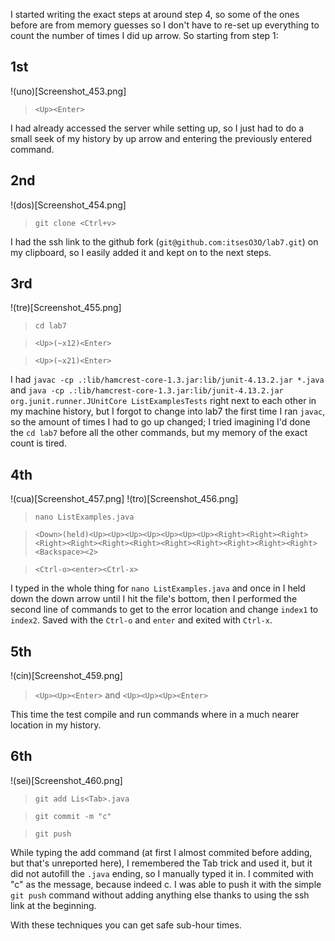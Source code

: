 I started writing the exact steps at around step 4, so some of the ones before are from memory guesses so I don't have to re-set up everything to
count the number of times I did up arrow. So starting from step 1:

## 1st
!(uno)[Screenshot_453.png]
>`<Up><Enter>`

I had already accessed the server while setting up, so I just had to do a small seek of my history by up arrow and entering the previously
entered command.

## 2nd
!(dos)[Screenshot_454.png]
>`git clone <Ctrl+v>`

I had the ssh link to the github fork (`git@github.com:itsesO3O/lab7.git`) on my clipboard, so I easily added it and kept on to
the next steps.

## 3rd
!(tre)[Screenshot_455.png]
>`cd lab7`

>`<Up>(~x12)<Enter>`

>`<Up>(~x21)<Enter>`

I had `javac -cp .:lib/hamcrest-core-1.3.jar:lib/junit-4.13.2.jar *.java` and 
`java -cp .:lib/hamcrest-core-1.3.jar:lib/junit-4.13.2.jar org.junit.runner.JUnitCore ListExamplesTests`
right next to each other in my machine history, but I forgot to change into lab7 the first time I ran `javac`, so the amount of times I had to
go up changed; I tried imagining I'd done the `cd lab7` before all the other commands, but my memory of the exact count is tired.

## 4th
!(cua)[Screenshot_457.png]
!(tro)[Screenshot_456.png]
>`nano ListExamples.java`

>`<Down>(held)<Up><Up><Up><Up><Up><Up><Up><Right><Right><Right><Right><Right><Right><Right><Right><Right><Right><Right><Right><Backspace><2>`

>`<Ctrl-o><enter><Ctrl-x>`

I typed in the whole thing for `nano ListExamples.java` and once in I held down the down arrow until I hit the file's bottom, then I performed the
second line of commands to get to the error location and change `index1` to `index2`. Saved with the `Ctrl-o` and `enter` and exited with `Ctrl-x`.

## 5th
!(cin)[Screenshot_459.png]
>`<Up><Up><Enter>` and `<Up><Up><Up><Enter>`

This time the test compile and run commands where in a much nearer location in my history.

## 6th
!(sei)[Screenshot_460.png]
>`git add Lis<Tab>.java`

>`git commit -m "c"`

>`git push`

While typing the add command (at first I almost commited before adding, but that's unreported here), I remembered the Tab trick and used it, but
it did not autofill the `.java` ending, so I manually typed it in. I commited with "c" as the message, because indeed c. I was able to push it with the simple
`git push` command without adding anything else thanks to using the ssh link at the beginning.

With these techniques you can get safe sub-hour times.
